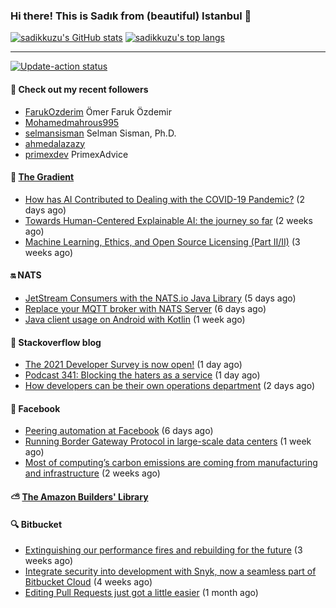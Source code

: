 ### Hi there! This is Sadık from (beautiful) Istanbul 👋

[![sadikkuzu's GitHub stats](https://github-readme-stats.vercel.app/api?username=sadikkuzu&show_icons=true&theme=dark&hide=stars&hide_title=true)](https://github.com/sadikkuzu)
[![sadikkuzu's top langs](https://github-readme-stats.vercel.app/api/top-langs/?username=sadikkuzu&langs_count=6&layout=compact&theme=dark&hide_title=true)](https://github.com/sadikkuzu)

---

[![Update-action status](https://github.com/sadikkuzu/sadikkuzu/actions/workflows/sadikkuzu.yml/badge.svg)](https://github.com/sadikkuzu/sadikkuzu/actions/workflows/sadikkuzu.yml)

#### 🔭 Check out my recent followers

- [FarukOzderim](https://github.com/FarukOzderim) Ömer Faruk Özdemir
- [Mohamedmahrous995](https://github.com/Mohamedmahrous995) 
- [selmansisman](https://github.com/selmansisman) Selman Sisman, Ph.D.
- [ahmedalazazy](https://github.com/ahmedalazazy) 
- [primexdev](https://github.com/primexdev) PrimexAdvice


#### 🔻 [The Gradient](https://thegradient.pub)

- [How has AI Contributed to Dealing with the COVID-19 Pandemic?](https://thegradient.pub/how-has-ai-contributed-to-dealing-with-the-covid-19-pandemic/) (2 days ago)
- [Towards Human-Centered Explainable AI: the journey so far](https://thegradient.pub/human-centered-explainable-ai/) (2 weeks ago)
- [Machine Learning, Ethics, and Open Source Licensing (Part II/II)](https://thegradient.pub/machine-learning-ethics-and-open-source-licensing-2/) (3 weeks ago)


#### 🔛 NATS

- [JetStream Consumers with the NATS.io Java Library](https://nats.io/blog/jetstream-java-client-03-consume/) (5 days ago)
- [Replace your MQTT broker with NATS Server](https://nats.io/blog/replace-your-mqtt-broker-with-nats/) (6 days ago)
- [Java client usage on Android with Kotlin](https://nats.io/blog/kotlin-example/) (1 week ago)


#### 📰 Stackoverflow blog

- [The 2021 Developer Survey is now open!](https://stackoverflow.blog/2021/05/25/the-2021-developer-survey-is-now-open/) (1 day ago)
- [Podcast 341: Blocking the haters as a service](https://stackoverflow.blog/2021/05/25/podcast-341-blocking-the-haters-as-a-service/) (1 day ago)
- [How developers can be their own operations department](https://stackoverflow.blog/2021/05/24/how-developers-can-be-their-own-operations-department/) (2 days ago)


#### 📢 Facebook

- [Peering automation at Facebook](https://engineering.fb.com/2021/05/20/networking-traffic/peering-automation/) (6 days ago)
- [Running Border Gateway Protocol in large-scale data centers](https://engineering.fb.com/2021/05/13/data-center-engineering/bgp/) (1 week ago)
- [Most of computing’s carbon emissions are coming from manufacturing and infrastructure](https://tech.fb.com/sustainable-computing/) (2 weeks ago)


#### ⛅ [The Amazon Builders' Library](https://aws.amazon.com/builders-library/)


#### 🔍 Bitbucket

- [Extinguishing our performance fires and rebuilding for the future](https://bitbucket.org/blog/extinguishing-our-performance-fires-and-rebuilding-for-the-future) (3 weeks ago)
- [Integrate security into development with Snyk, now a seamless part of Bitbucket Cloud](https://bitbucket.org/blog/security-code-scanning) (4 weeks ago)
- [Editing Pull Requests just got a little easier](https://bitbucket.org/blog/editing-pull-requests-just-got-a-little-easier) (1 month ago)


